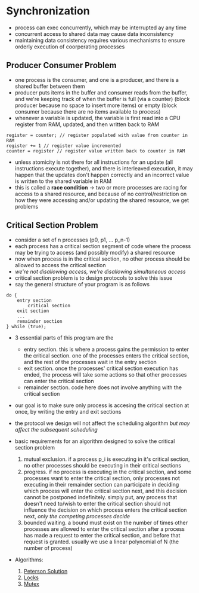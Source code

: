 # Synchronization

- process can exec concurrently, which may be interrupted ay any time
- concurrent access to shared data may cause data inconsistency
- maintaining data consistency requires various mechanisms to ensure orderly execution of coorperating processes

## Producer Consumer Problem

- one process is the consumer, and one is a producer, and there is a shared buffer between them
- producer puts items in the buffer and consumer reads from the buffer, and we're keeping track of when the buffer is full (via a counter) (block producer because no space to insert more items) or empty (block consumer because there are no items available to process)
- whenever a variable is updated, the variable is first read into a CPU register from RAM, updated, and then written back to RAM

```
register = counter; // register populated with value from counter in RAM
register += 1 // register value incremented
counter = register // register value written back to counter in RAM
```

- unless atomicity is not there for all instructions for an update (all instructions execute together), and there is interleaved execution, it may happen that the updates don't happen correctly and an incorrect value is written to the shared variable in RAM
- this is called a **race condition** -> two or more processes are racing for access to a shared resource, and because of no control/restriction on how they were accessing and/or updating the shared resource, we get problems

## Critical Section Problem

- consider a set of n processes (p0, p1, ... p_n-1)
- each process has a critical section segment of code where the process may be trying to access (and possibly modify) a shared resource
- now when process is in the critical section, no other process should be allowed to access the critical section
- _we're not disallowing access, we're disallowing simultaneous access_
- critical section problem is to design protocols to solve this issue
- say the general structure of your program is as follows

```
do {
    entry section
        critical section
    exit section
    ...
    remainder section
} while (true);
```

- 3 essential parts of this program are the
  - entry section. this is where a process gains the permission to enter the critical section. one of the processes enters the critical section, and the rest of the processes wait in the entry section
  - exit section. once the processes' critical section execution has ended, the process will take some actions so that other processes can enter the critical section
  - remainder section. code here does not involve anything with the critical section
- our goal is to make sure only process is accesing the critical section at once, by writing the entry and exit sections
- the protocol we design will not affect the scheduling algorithm _but may affect the subsequent scheduling_
- basic requirements for an algorithm designed to solve the critical section problem

  1. mutual exclusion. if a process p_i is executing in it's critical section, no other processes should be executing in their critical sections
  2. progress. if no process is executing in the critical section, and some processes want to enter the critical section, only processes not executing in their remainder section can participate in deciding which process will enter the critical section next, and this decision cannot be postponed indefinitely. simply put, any process that doesn't need to/wish to enter the critical section should not influence the decision on which process enters the critical section next, _only the competing processes decide_
  3. bounded waiting. a bound must exist on the number of times other processes are allowed to enter the critical section after a process has made a request to enter the critical section, and before that request is granted. usually we use a linear polynomial of N (the number of process)

- Algorithms:
  1. [Peterson Solution](solutions/peterson-solution.md)
  2. [Locks](solutions/locks.md)
  3. [Mutex](solutions/mutex.md)
